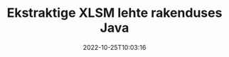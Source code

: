 ---
############################# Static ############################
layout: "auto-gen-merger"
date: 2022-10-25T10:03:16
draft: false
otherformats: one otp ott pdf pps ppsx ppt pptx rtf tex vdx vsdm vsdx vssm vssx vstm

############################# Head ############################
head_title: "Ekstraheerige XLSM lehte Java"
head_description: "Eksportige kiiresti lehed XLSM failist rakenduses Java. Salvestage uus dokument, mis sisaldab valitud lehti, kasutades dokumentide liitmise API-d."

############################# Header ############################
title: "Ekstraktige XLSM lehte rakenduses Java"
description: "Ekstraheerige XLSM lehed mõne rea Java koodiga."
bg_image: "https://cms.admin.containerize.com/templates/aspose/App_Themes/V3/images/bg/header1.png"
bg_overlay: false
button:
    enable: true
    icon: "fas fa-arrow-down"
    label: "Laadige alla tasuta prooviversioon"
    link: "https://downloads.groupdocs.com/merger/java"

############################# SubMenu ############################
submenu:
    enable: true

    left:
        img_alt: "GroupDocs.Merger for Java"
        image: "https://cms.admin.containerize.com/templates/groupdocs/images/product-logos/90x90-noborder/groupdocs-merger-java.png"
        product: "GroupDocs.Merger"
        platform: "Java"

    middle:
        button:

            # button loop
            - link: "https://apireference.groupdocs.com/merger/java"
              text: "API viide"

            # button loop
            - link: "https://github.com/groupdocs-merger"
              text: "Koodi näited"

            # button loop
            - link: "https://products.groupdocs.app/merger/family"
              text: "Reaalajas demod"

            # button loop
            - link: "https://purchase.groupdocs.com/pricing/merger/java"
              text: "Hinnakujundus"

    right:
        link_download: "https://downloads.groupdocs.com/merger"
        link_learn: "https://docs.groupdocs.com/merger/java"
        link_buy: "https://purchase.groupdocs.com"

############################# About ############################
about:
    enable: true
    title: "Teave toote GroupDocs.Merger for Java API kohta"
    content: |
        [GroupDocs.Merger for Java](/et/merger/java/) pakub lihtsat lahendust mitmesuguste dokumendivormingute, sealhulgas PDF, Microsoft Office (Word, Excel, PowerPoint) turvaliseks liitmiseks ja jagamiseks , OneNote), OpenDocument, HTML, pildid ja paljud teised rakenduses Java. Lisades vaid mõne koodirea, saate teha mitmeid dokumenditoiminguid, nagu teisaldamine, eemaldamine, pööramine, vahetamine, eraldamine või lehtede orientatsiooni muutmine dokumentides. Dokumentide ühendamise API toetab ka dokumendi lehtede eelvaate kuvamist pildina, et analüüsida dokumendi struktuuri, vormingut ja lehe sisu.
        
        GroupDocs.Merger API on õige valik ettevõtete lahenduste jaoks, mis vajavad faililehtede ekstraktimise funktsioone. Neid API-sid toetavad hästi kõik suuremad operatsioonisüsteemid ja platvormid, sealhulgas J2SE 7.0 (1.7), J2SE 8.0 (1.8), Java 10.

############################# Steps ############################
steps:
    enable: true
    title_left: "Ekstraktige XLSM faililehte tootest Java"
    content_left: |
        [GroupDocs.Merger for Java](/et/merger/java/) muudab Java arendajatel lihtsaks soovitud lehtede eraldamise failist XLSM ja selle salvestamise mõne lihtsa toiminguga uue faili, mis sisaldab valitud lehti.
        
        * Initsialiseerige **ExtractOptions** leheküljenumbritega, mis peaksid ilmuma valmivas dokumendis.
        * Looge **Merger** uus eksemplar ja edastage lähtedokumendi tee konstruktori parameetrina.
        * Kutsuge välja **extractPages** ja edastage objekt **ExtractOptions**.
        * Helistage käsule **save** ja määrake tulemuseks oleva dokumendi salvestamise failitee.

    title_right: "Nõuded süsteemile"
    content_right: |
        GroupDocs.Merger for Java API-sid toetavad kõik suuremad platvormid ja operatsioonisüsteemid. Enne alloleva koodi käivitamist veenduge, et teie süsteemi on installitud järgmised eeltingimused.

        * Operatsioonisüsteemid: Microsoft Windows, Linux, MacOS
        * Arenduskeskkonnad: NetBeans, IntelliJ IDEA, Eclipse
        * Raamistikud: J2SE 7.0 (1.7), J2SE 8.0 (1.8), Java 10
        * Laadige alla toote GroupDocs.Merger for Java uusim versioon saidilt [Maven](https://repository.groupdocs.com/webapp/#/artifacts/browse/tree/General/repo/com/groupdocs/groupdocs-merger)
         
    code: |
     {{% merger/additional-styles %}}
     {{< merger/code-merger title="Kuidas ekstraheerida faili XLSM lehekülgi, kasutades Java näidiskoodi">}}

        ```java    
        // Ekstraheerige faili XLSM lehed GroupDocs.Merger API abil
        // Initsialiseerige ExtractOptions klass valitud leheküljenumbritega
        ExtractOptions extractOptions = new ExtractOptions(new int[] { 2, 5 });

        // Ühinemise käivitamine sisenddokumendiga XLSM
        Merger merger = new Merger("input.xlsm");

        // Kutsuge meetod extractPages ja edastage sellele objekt ExtractOptions
        merger.extractPages(extractOptions);
    
        // Väljavõetud lehtedega väljunddokumendi salvestamiseks helistage salvestamismeetodile
        merger.save("output.xlsm");
        ```
     {{< /merger/code-merger >}}

############################# Demos ############################
demos:
    enable: true
    title: "Reaalajas demod – ekstraktige veebis XLSM lehekülge"
    content: |
       Ekstraktige kohe XLSM faililehte, külastades veebisaiti [GroupDocs.Merger Live Demos](https://products.groupdocs.app/splitter/extract-pages/xlsm).
       Reaalajas demol on järgmised eelised.
        
############################# About Formats ############################
about_formats:
    enable: true

############################# More Formats ############################
more_formats:
    enable: true
    title: "Ekstraktige lehti muudest dokumendivormingutest"
    content: |
        Java dokumenteerib failivormingute ja piltide ühendamise ja jagamise API. Ekstraktige mõned populaarsed failivormingud, nagu allpool kirjeldatud.

############################# Back to top ###############################
back_to_top:
    enable: true
---